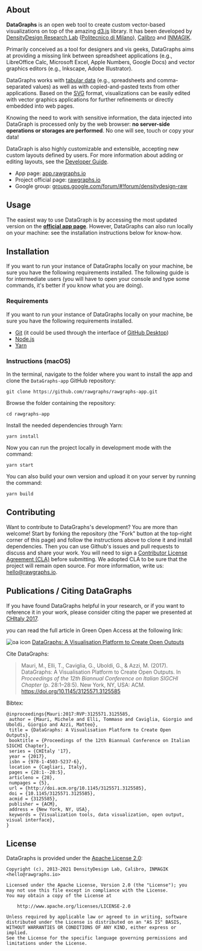 ## About

**DataGraphs** is an open web tool to create custom vector-based visualizations on top of the amazing [d3.js](https://github.com/mbostock/d3) library.
It has been developed by [DensityDesign Research Lab](http://www.densitydesign.org/) ([Politecnico di Milano](http://www.polimi.it/)), [Calibro](http://calib.ro/) and [INMAGIK](https://inmagik.com/).

Primarily conceived as a tool for designers and vis geeks, DataGraphs aims at providing a missing link between spreadsheet applications (e.g., LibreOffice Calc, Microsoft Excel, Apple Numbers, Google Docs) and vector graphics editors (e.g., Inkscape, Adobe Illustrator).

DataGraphs works with [tabular data](<https://en.wikipedia.org/wiki/Table_(information)>) (e.g., spreadsheets and comma-separated values) as well as with copied-and-pasted texts from other applications. Based on the [SVG](http://en.wikipedia.org/wiki/Svg) format, visualizations can be easily edited with vector graphics applications for further refinements or directly embedded into web pages.

Knowing the need to work with sensitive information, the data injected into DataGraph is processed only by the web browser: **no server-side operations or storages are performed**. No one will see, touch or copy your data!

DataGraph is also highly customizable and extensible, accepting new custom layouts defined by users. For more information about adding or editing layouts, see the [Developer Guide](https://github.com/rawgraphs/raw/wiki/Developer-Guide).

- App page: [app.rawgraphs.io](http://app.rawgraphs.io)
- Project official page: [rawgraphs.io](http://rawgraphs.io)
- Google group: [groups.google.com/forum/#!forum/densitydesign-raw](https://groups.google.com/forum/#!forum/densitydesign-raw)

## Usage

The easiest way to use DataGraph is by accessing the most updated version on the **[official app page](http://app.rawgraphs.io)**. However, DataGraphs can also run locally on your machine: see the installation instructions below for know-how.

## Installation

If you want to run your instance of DataGraphs locally on your machine, be sure you have the following requirements installed. The following guide is for intermediate users (you will have to open your console and type some commands, it's better if you know what you are doing).

### Requirements

If you want to run your instance of DataGraphs locally on your machine, be sure you have the following requirements installed.

- [Git](https://git-scm.com/book/en/v2/Getting-Started-Installing-Git) (it could be used through the interface of [GitHub Desktop](https://desktop.github.com/))
- [Node.js](https://nodejs.org/en/)
- [Yarn](https://yarnpkg.com/getting-started/install)

### Instructions (macOS)

In the terminal, navigate to the folder where you want to install the app and clone the `DataGraphs-app` GitHub repository:

```shell
git clone https://github.com/rawgraphs/rawgraphs-app.git
```

Browse the folder containing the repository:

```shell
cd rawgraphs-app
```

Install the needed dependencies through Yarn:

```shell
yarn install
```

Now you can run the project locally in development mode with the command:

```shell
yarn start
```

You can also build your own version and upload it on your server by running the command:

```shell
yarn build
```

## Contributing

Want to contribute to DataGraphs's development? You are more than welcome! Start by forking the repository (the "Fork" button at the top-right corner of this page) and follow the instructions above to clone it and install dependencies. Then you can use Github's issues and pull requests to discuss and share your work.
You will need to sign a [Contributor License Agreement (CLA)](https://en.wikipedia.org/wiki/Contributor_License_Agreement) before submitting. We adopted CLA to be sure that the project will remain open source. For more information, write us: <hello@rawgraphs.io>.

## Publications / Citing DataGraphs

If you have found DataGraphs helpful in your research, or if you want to reference it in your work, please consider citing the paper we presented at [CHItaly 2017](http://sites.unica.it/chitaly2017/).

you can read the full article in Green Open Access at the following link:

![oa icon](http://dl.acm.org/images/oa.gif) [DataGraphs: A Visualisation Platform to Create Open Outputs](http://rawgraphs.io/about/#cite)

Cite DataGraphs:

> Mauri, M., Elli, T., Caviglia, G., Uboldi, G., & Azzi, M. (2017). DataGraphs: A Visualisation Platform to Create Open Outputs. In _Proceedings of the 12th Biannual Conference on Italian SIGCHI Chapter_ (p. 28:1–28:5). New York, NY, USA: ACM. https://doi.org/10.1145/3125571.3125585

Bibtex:

```
@inproceedings{Mauri:2017:RVP:3125571.3125585,
 author = {Mauri, Michele and Elli, Tommaso and Caviglia, Giorgio and Uboldi, Giorgio and Azzi, Matteo},
 title = {DataGraphs: A Visualisation Platform to Create Open Outputs},
 booktitle = {Proceedings of the 12th Biannual Conference on Italian SIGCHI Chapter},
 series = {CHItaly '17},
 year = {2017},
 isbn = {978-1-4503-5237-6},
 location = {Cagliari, Italy},
 pages = {28:1--28:5},
 articleno = {28},
 numpages = {5},
 url = {http://doi.acm.org/10.1145/3125571.3125585},
 doi = {10.1145/3125571.3125585},
 acmid = {3125585},
 publisher = {ACM},
 address = {New York, NY, USA},
 keywords = {Visualization tools, data visualization, open output, visual interface},
}
```

## License

DataGraphs is provided under the [Apache License 2.0](https://github.com/rawgraphs/rawgraphs-app/blob/master/LICENSE):

    Copyright (c), 2013-2021 DensityDesign Lab, Calibro, INMAGIK <hello@rawgraphs.io>

    Licensed under the Apache License, Version 2.0 (the "License"); you may not use this file except in compliance with the License.
    You may obtain a copy of the License at

    	http://www.apache.org/licenses/LICENSE-2.0

    Unless required by applicable law or agreed to in writing, software distributed under the License is distributed on an "AS IS" BASIS, WITHOUT WARRANTIES OR CONDITIONS OF ANY KIND, either express or implied.
    See the License for the specific language governing permissions and limitations under the License.
